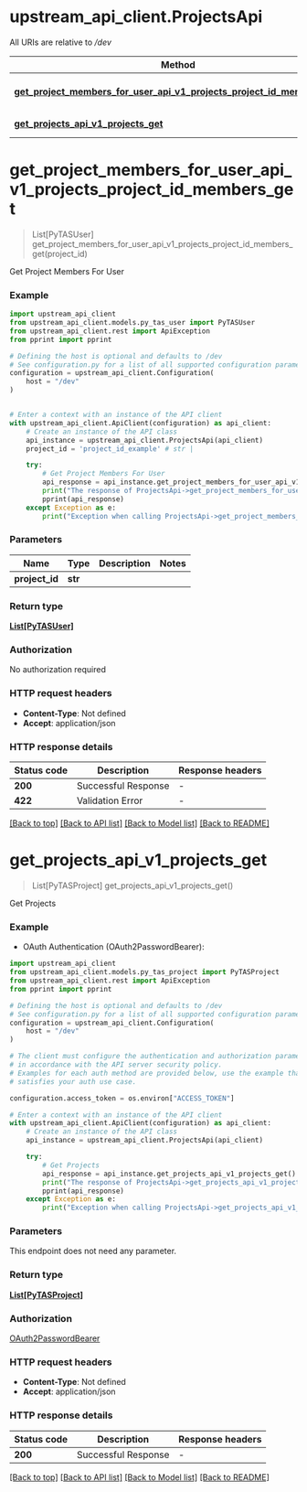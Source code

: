 # upstream_api_client.ProjectsApi

All URIs are relative to */dev*

Method | HTTP request | Description
------------- | ------------- | -------------
[**get_project_members_for_user_api_v1_projects_project_id_members_get**](ProjectsApi.md#get_project_members_for_user_api_v1_projects_project_id_members_get) | **GET** /api/v1/projects/{project_id}/members | Get Project Members For User
[**get_projects_api_v1_projects_get**](ProjectsApi.md#get_projects_api_v1_projects_get) | **GET** /api/v1/projects | Get Projects


# **get_project_members_for_user_api_v1_projects_project_id_members_get**
> List[PyTASUser] get_project_members_for_user_api_v1_projects_project_id_members_get(project_id)

Get Project Members For User

### Example


```python
import upstream_api_client
from upstream_api_client.models.py_tas_user import PyTASUser
from upstream_api_client.rest import ApiException
from pprint import pprint

# Defining the host is optional and defaults to /dev
# See configuration.py for a list of all supported configuration parameters.
configuration = upstream_api_client.Configuration(
    host = "/dev"
)


# Enter a context with an instance of the API client
with upstream_api_client.ApiClient(configuration) as api_client:
    # Create an instance of the API class
    api_instance = upstream_api_client.ProjectsApi(api_client)
    project_id = 'project_id_example' # str | 

    try:
        # Get Project Members For User
        api_response = api_instance.get_project_members_for_user_api_v1_projects_project_id_members_get(project_id)
        print("The response of ProjectsApi->get_project_members_for_user_api_v1_projects_project_id_members_get:\n")
        pprint(api_response)
    except Exception as e:
        print("Exception when calling ProjectsApi->get_project_members_for_user_api_v1_projects_project_id_members_get: %s\n" % e)
```



### Parameters


Name | Type | Description  | Notes
------------- | ------------- | ------------- | -------------
 **project_id** | **str**|  | 

### Return type

[**List[PyTASUser]**](PyTASUser.md)

### Authorization

No authorization required

### HTTP request headers

 - **Content-Type**: Not defined
 - **Accept**: application/json

### HTTP response details

| Status code | Description | Response headers |
|-------------|-------------|------------------|
**200** | Successful Response |  -  |
**422** | Validation Error |  -  |

[[Back to top]](#) [[Back to API list]](../README.md#documentation-for-api-endpoints) [[Back to Model list]](../README.md#documentation-for-models) [[Back to README]](../README.md)

# **get_projects_api_v1_projects_get**
> List[PyTASProject] get_projects_api_v1_projects_get()

Get Projects

### Example

* OAuth Authentication (OAuth2PasswordBearer):

```python
import upstream_api_client
from upstream_api_client.models.py_tas_project import PyTASProject
from upstream_api_client.rest import ApiException
from pprint import pprint

# Defining the host is optional and defaults to /dev
# See configuration.py for a list of all supported configuration parameters.
configuration = upstream_api_client.Configuration(
    host = "/dev"
)

# The client must configure the authentication and authorization parameters
# in accordance with the API server security policy.
# Examples for each auth method are provided below, use the example that
# satisfies your auth use case.

configuration.access_token = os.environ["ACCESS_TOKEN"]

# Enter a context with an instance of the API client
with upstream_api_client.ApiClient(configuration) as api_client:
    # Create an instance of the API class
    api_instance = upstream_api_client.ProjectsApi(api_client)

    try:
        # Get Projects
        api_response = api_instance.get_projects_api_v1_projects_get()
        print("The response of ProjectsApi->get_projects_api_v1_projects_get:\n")
        pprint(api_response)
    except Exception as e:
        print("Exception when calling ProjectsApi->get_projects_api_v1_projects_get: %s\n" % e)
```



### Parameters

This endpoint does not need any parameter.

### Return type

[**List[PyTASProject]**](PyTASProject.md)

### Authorization

[OAuth2PasswordBearer](../README.md#OAuth2PasswordBearer)

### HTTP request headers

 - **Content-Type**: Not defined
 - **Accept**: application/json

### HTTP response details

| Status code | Description | Response headers |
|-------------|-------------|------------------|
**200** | Successful Response |  -  |

[[Back to top]](#) [[Back to API list]](../README.md#documentation-for-api-endpoints) [[Back to Model list]](../README.md#documentation-for-models) [[Back to README]](../README.md)

